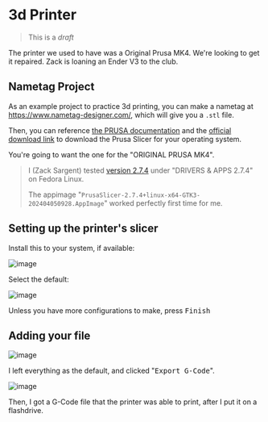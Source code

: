 # 3d Printer

> This is a _draft_

The printer we used to have was a Original Prusa MK4. We're looking to get it repaired. Zack is loaning an Ender V3 to the club.

## Nametag Project
As an example project to practice 3d printing, you can make a nametag at <https://www.nametag-designer.com/>, which will give you a `.stl` file.

Then, you can reference [the PRUSA documentation](https://help.prusa3d.com/article/download-prusaslicer_2220) and the [official download link](https://help.prusa3d.com/downloads) to download the Prusa Slicer for your operating system.

You're going to want the one for the "ORIGINAL PRUSA MK4".

> I (Zack Sargent) tested [version 2.7.4](https://cdn.prusa3d.com/downloads/drivers/prusa3d_linux_2_7_4.zip) under "DRIVERS & APPS 2.7.4" on Fedora Linux.
> 
> The appimage "`PrusaSlicer-2.7.4+linux-x64-GTK3-202404050928.AppImage`" worked perfectly first time for me.

## Setting up the printer's slicer

Install this to your system, if available:

![image](https://github.com/Norse-IoT/Wiki/assets/46602241/5f5960ee-d733-4245-95bf-3364ac3cac50)

Select the default:

![image](https://github.com/Norse-IoT/Wiki/assets/46602241/90363c15-7eb3-4bcb-b6b4-321ae9f539ca)

Unless you have more configurations to make, press <kbd> Finish </kbd>

## Adding your file

![image](https://github.com/Norse-IoT/Wiki/assets/46602241/df7ca3b0-18fb-4737-af23-6d8879d54a5e)

I left everything as the default, and clicked "<kbd>Export G-Code</kbd>".

![image](https://github.com/Norse-IoT/Wiki/assets/46602241/c1bea819-9f19-4908-906d-90eb0c926cc3)


Then, I got a G-Code file that the printer was able to print, after I put it on a flashdrive.
